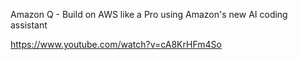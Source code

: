 Amazon Q - Build on AWS like a Pro using Amazon's new AI coding assistant

https://www.youtube.com/watch?v=cA8KrHFm4So

